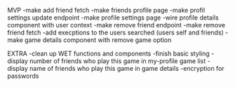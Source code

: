 MVP
-make add friend fetch
-make friends profile page
-make profil settings update endpoint
-make profile settings page
-wire profile details component with user context
-make remove friend endpoint
-make remove friend fetch
-add execptions to the users searched (users self and friends)
-make game details component with remove game option

EXTRA
-clean up WET functions and components
-finish basic styling
-display number of friends who play this game in my-profile game list
-display name of friends who play this game in game details
-encryption for passwords